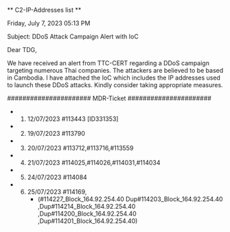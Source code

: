 ** C2-IP-Addresses list **

Friday, July 7, 2023 05:13 PM

Subject: DDoS Attack Campaign Alert with IoC 
 
Dear TDG,
 
We have received an alert from TTC-CERT regarding a DDoS campaign targeting numerous Thai companies. 
The attackers are believed to be based in Cambodia. 
I have attached the IoC  which includes the IP addresses used to launch these DDoS attacks. 
Kindly consider taking appropriate measures.

######################
MDR-Ticket
######################
* 1. 12/07/2023 #113443 [ID331353]
* 2. 19/07/2023 #113790
* 3. 20/07/2023 #113712,#113716,#113559
* 4. 21/07/2023 #114025,#114026,#114031,#114034
* 5. 24/07/2023 #114084
* 6. 25/07/2023 #114169,
     - (#114227_Block_164.92.254.40 Dup#114203_Block_164.92.254.40 ,Dup#114214_Block_164.92.254.40 ,Dup#114200_Block_164.92.254.40 ,Dup#114201_Block_164.92.254.40)
